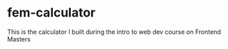 # fem-calculator
This is the calculator I built during the intro to web dev course on Frontend Masters
